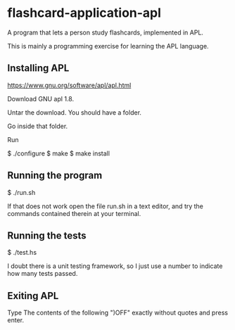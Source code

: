 # flashcard-application-apl
A program that lets a person study flashcards, implemented in APL.

This is mainly a programming exercise for learning the APL language.



## Installing APL

https://www.gnu.org/software/apl/apl.html

Download GNU apl 1.8.

Untar the download. You should have a folder.

Go inside that folder.

Run 

$ ./configure
$ make
$ make install

## Running the program
$ ./run.sh

If that does not work open the file run.sh in a text editor, and try the commands contained therein at your terminal.

## Running the tests
$ ./test.hs

I doubt there is a unit testing framework, so I just use a number to indicate how many tests passed.

## Exiting APL
Type The contents of the following 
")OFF" exactly without quotes and press enter.
